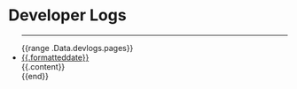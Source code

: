 # Developer Logs

<ul class="p-0 px-0">
<hr class="h-1 border-light"/>
{{range .Data.devlogs.pages}}
<li class="flex flex-col flex-wrap gap-3 justify-between items-start py-4 sm:flex-row">
<div class="block">
<a class="text-gray !hover:no-underline !no-underline hover:text-dark" href="{{print  "#" .slug}}">
    <div class="date">{{.formatteddate}}</div>
</a>
</div>
<div class="flex-1">{{.content}}</div>
</li>
{{end}}
</ul>
